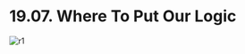 # 19.07. Where To Put Our Logic

![r1](https://github.com/kiranbansode/learn-react/assets/50626798/c1d4f40c-7130-4cca-bd8d-f90e1515dc84)
